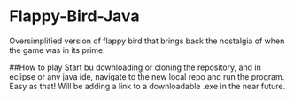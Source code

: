 # Flappy-Bird-Java
Oversimplified version of flappy bird that brings back the nostalgia of when the game was in its prime.

##How to play
Start bu downloading or cloning the repository, and in eclipse or any java ide, navigate to the new local repo and run the program. Easy as that!
Will be adding a link to a downloadable .exe in the near future.
